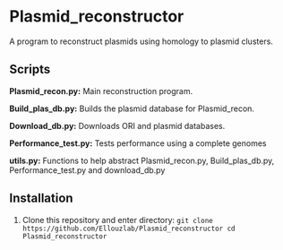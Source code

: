 # Plasmid_reconstructor
A program to reconstruct plasmids using homology to plasmid clusters.

## Scripts

**Plasmid_recon.py:**
Main reconstruction program.

**Build_plas_db.py:**
Builds the plasmid database for Plasmid_recon.

**Download_db.py:**
Downloads ORI and plasmid databases.

**Performance_test.py:**
Tests performance using a complete genomes

**utils.py:**
Functions to help abstract Plasmid_recon.py, Build_plas_db.py, Performance_test.py and download_db.py

## Installation

1. Clone this repository and enter directory:
  `git clone https://github.com/Ellouzlab/Plasmid_reconstructor
  cd Plasmid_reconstructor`


